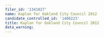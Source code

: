 ```yaml
---
filer_id: '1341827'
name: Kaplan for Oakland City Council 2012
candidate_controlled_id: '1406223'
title: Kaplan for Oakland City Council 2012
data_warning: 
---
```

